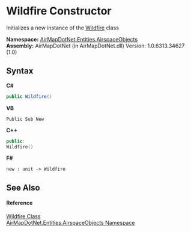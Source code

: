 # Wildfire Constructor 
 

Initializes a new instance of the <a href="T_AirMapDotNet_Entities_AirspaceObjects_Wildfire">Wildfire</a> class

**Namespace:**&nbsp;<a href="N_AirMapDotNet_Entities_AirspaceObjects">AirMapDotNet.Entities.AirspaceObjects</a><br />**Assembly:**&nbsp;AirMapDotNet (in AirMapDotNet.dll) Version: 1.0.6313.34627 (1.0)

## Syntax

**C#**<br />
``` C#
public Wildfire()
```

**VB**<br />
``` VB
Public Sub New
```

**C++**<br />
``` C++
public:
Wildfire()
```

**F#**<br />
``` F#
new : unit -> Wildfire
```


## See Also


#### Reference
<a href="T_AirMapDotNet_Entities_AirspaceObjects_Wildfire">Wildfire Class</a><br /><a href="N_AirMapDotNet_Entities_AirspaceObjects">AirMapDotNet.Entities.AirspaceObjects Namespace</a><br />